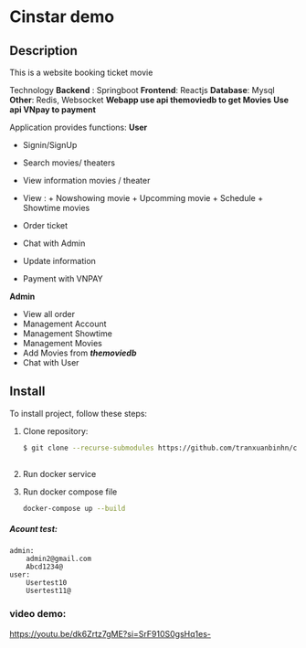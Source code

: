 #  Cinstar demo

## Description

This is a website booking ticket movie

Technology
**Backend** : Springboot
**Frontend**: Reactjs
**Database**: Mysql
**Other**: Redis, Websocket 
__Webapp use api themoviedb to get Movies__
__Use api VNpay to payment__

Application provides functions:
**User**
+ Signin/SignUp
+ Search movies/ theaters
+ View information movies / theater
+ View :
        + Nowshowing movie
        + Upcomming movie
        + Schedule
        + Showtime movies
+ Order ticket
+ Chat with Admin
+ Update information

+ Payment with VNPAY

**Admin**
+ View all order
+ Management Account
+ Management Showtime
+ Management Movies
+ Add Movies from **_themoviedb_**
+ Chat with User






## Install
To install project, follow these steps:

1. Clone repository:
   ```bash
   $ git clone --recurse-submodules https://github.com/tranxuanbinhn/cinstar_demo_app
    

2. Run docker service

3. Run docker compose file
    ```bash
    docker-compose up --build
##### Acount test:
    admin:
        admin2@gmail.com
        Abcd1234@
    user:
        Usertest10
        Usertest11@

### video demo:
https://youtu.be/dk6Zrtz7gME?si=SrF910S0gsHq1es-
